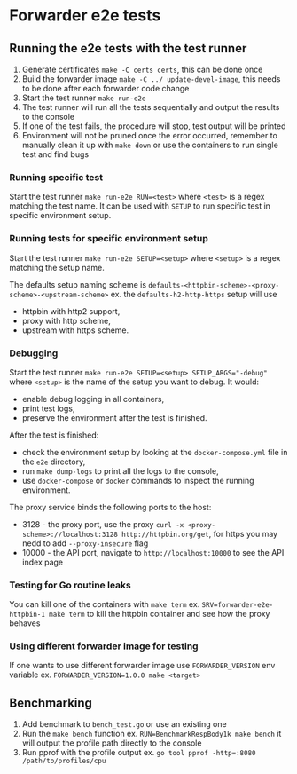 # Forwarder e2e tests

## Running the e2e tests with the test runner

1. Generate certificates `make -C certs certs`, this can be done once
1. Build the forwarder image `make -C ../ update-devel-image`, this needs to be done after each forwarder code change
1. Start the test runner `make run-e2e`
1. The test runner will run all the tests sequentially and output the results to the console
1. If one of the test fails, the procedure will stop, test output will be printed
1. Environment will not be pruned once the error occurred, remember to manually clean it up with `make down` or use the containers to run single test and find bugs 

### Running specific test

Start the test runner `make run-e2e RUN=<test>` where `<test>` is a regex matching the test name.
It can be used with `SETUP` to run specific test in specific environment setup.

### Running tests for specific environment setup

Start the test runner `make run-e2e SETUP=<setup>` where `<setup>` is a regex matching the setup name.

The defaults setup naming scheme is `defaults-<httpbin-scheme>-<proxy-scheme>-<upstream-scheme>` ex. the `defaults-h2-http-https` setup will use 
* httpbin with http2 support, 
* proxy with http scheme,
* upstream with https scheme.

### Debugging

Start the test runner `make run-e2e SETUP=<setup> SETUP_ARGS="-debug"` where `<setup>` is the name of the setup you want to debug.
It would:
* enable debug logging in all containers,
* print test logs,
* preserve the environment after the test is finished.

After the test is finished:
* check the environment setup by looking at the `docker-compose.yml` file in the `e2e` directory,
* run `make dump-logs` to print all the logs to the console,
* use `docker-compose` or `docker` commands to inspect the running environment. 

The proxy service binds the following ports to the host:
- 3128 - the proxy port, use the proxy `curl -x <proxy-scheme>://localhost:3128 http://httpbin.org/get`, for https you may nedd to add `--proxy-insecure` flag
- 10000 - the API port, navigate to `http://localhost:10000` to see the API index page

### Testing for Go routine leaks

You can kill one of the containers with `make term` ex. `SRV=forwarder-e2e-httpbin-1 make term` to kill the httpbin container and see how the proxy behaves

### Using different forwarder image for testing

If one wants to use different forwarder image use `FORWARDER_VERSION` env variable ex. `FORWARDER_VERSION=1.0.0 make <target>`

## Benchmarking

1. Add benchmark to `bench_test.go` or use an existing one
1. Run the `make bench` function ex. `RUN=BenchmarkRespBody1k make bench` it will output the profile path directly to the console
1. Run pprof with the profile output ex. `go tool pprof -http=:8080 /path/to/profiles/cpu`  
